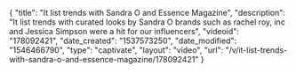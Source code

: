 {
    "title": "It list trends with Sandra O and Essence Magazine",
    "description": "It list trends with curated looks by Sandra O brands such as rachel roy, inc and Jessica Simpson were a hit for our influencers",
    "videoid": "178092421",
    "date_created": "1537573250",
    "date_modified": "1546466790",
    "type": "captivate",
    "layout": "video",
    "url": "\/v\/it-list-trends-with-sandra-o-and-essence-magazine\/178092421"
}
